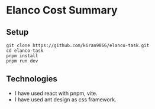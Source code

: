 # Elanco Cost Summary

## Setup

```shell
git clone https://github.com/kiran9866/elanco-task.git
cd elanco-task
pnpm install
pnpm run dev
```

## Technologies

- I have used react with pnpm, vite.
- I have used ant design as css framework.
